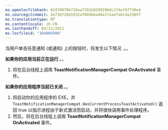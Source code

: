 ```yaml
---
ms.openlocfilehash: 62470070b726aa7101b8299296dc1f4ef67f30e4
ms.sourcegitcommit: 5e718720d1032a7089dea46a7c5aefa6cda3385f
ms.translationtype: MT
ms.contentlocale: zh-CN
ms.lasthandoff: 03/12/2021
ms.locfileid: "104804306"
---
```

当用户单击任意通知 (或通知) 上的按钮时，将发生以下情况 .。。

**如果你的应用当前正在运行**.。。

1. 将在后台线程上调用 **ToastNotificationManagerCompat OnActivated** 事件。

**如果你的应用程序当前已关闭**.。。

1. 将启动你的应用程序的 EXE，并 `ToastNotificationManagerCompat.WasCurrentProcessToastActivated()` 返回 true 以指示进程由于新式激活而启动，并将很快调用事件处理程序。
1. 然后，将在后台线程上调用 **ToastNotificationManagerCompat OnActivated** 事件。